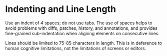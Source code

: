 Indenting and Line Length
=========================

Use an indent of 4 spaces; do not use tabs. The use of spaces helps to avoid
problems with diffs, patches, history, and annotations, and provides
fine-grained sub-indentation when aligning elements on consecutive lines.

Lines should be limited to 75-85 characters in length. This is in deference to
human cognitive limitations, not the limitations of screens or editors.

